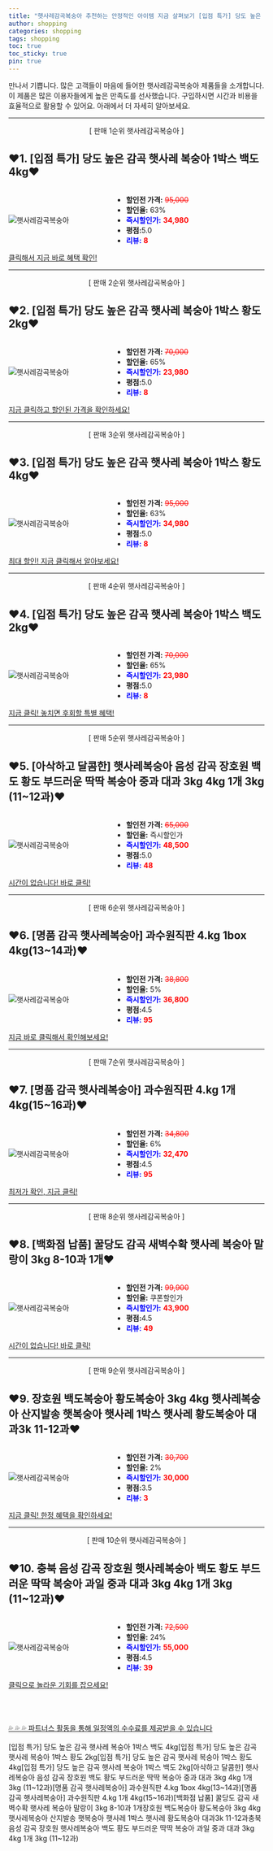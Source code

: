 ```yaml
---
title: "햇사레감곡복숭아 추천하는 안정적인 아이템 지금 살펴보기 [입점 특가] 당도 높은 감곡"
author: shopping
categories: shopping
tags: shopping
toc: true
toc_sticky: true
pin: true
---
```

만나서 기쁩니다. 많은 고객들이 마음에 들어한 햇사레감곡복숭아 제품들을 소개합니다. 이 제품은 많은 이용자들에게 높은 만족도를 선사했습니다. 구입하시면 시간과 비용을 효율적으로 활용할 수 있어요. 아래에서 더 자세히 알아보세요.

---
<p class="toplist" style="margin: 0 auto; display: block; width: fit-content;">[ 판매 1순위 햇사레감곡복숭아 ]</p>

<h2><strong>❤️1. [입점 특가] 당도 높은 감곡 햇사레 복숭아 1박스 백도 4kg❤️</strong></h2>

<div style="display: flex; align-items: center;">
    <div style="flex: 0.4;">
        <img src="https://thumbnail9.coupangcdn.com/thumbnails/remote/230x230ex/image/vendor_inventory/6996/0693d9eecacec8a16f088ce768bc94290177e481eef9da4fb11a02783987.jpg" alt="햇사레감곡복숭아" style="max-width: 100%;">
    </div>
    <div style="flex: 0.6; margin-left: 10px;">
        <ul>
            <li><strong>할인전 가격:</strong> <del style="color: red;">95,000</del></li>
            <li><strong>할인율:</strong> 63%</li>
            <li><span style='color:blue'><strong>즉시할인가:</strong></span> <span style='color:red'><strong>34,980</strong></span></li>
            <li><strong>평점:</strong>5.0</li>
            <li><span style='color:blue'><strong>리뷰:</strong></span> <span style='color:red'><strong>8</strong></span></li>
        </ul>
    </div>
</div>
<div class="center">
    <a href="https://selin100587.github.io?lptag=AF9450613&subid=githubio&pageKey=8246216817&traceid=V0-153&itemId=23734301507&vendorItemId=90759050785" class="myButton">
        클릭해서 지금 바로 혜택 확인!
    </a>
</div>


---
<p class="toplist" style="margin: 0 auto; display: block; width: fit-content;">[ 판매 2순위 햇사레감곡복숭아 ]</p>

<h2><strong>❤️2. [입점 특가] 당도 높은 감곡 햇사레 복숭아 1박스 황도 2kg❤️</strong></h2>

<div style="display: flex; align-items: center;">
    <div style="flex: 0.4;">
        <img src="https://thumbnail9.coupangcdn.com/thumbnails/remote/230x230ex/image/vendor_inventory/6996/0693d9eecacec8a16f088ce768bc94290177e481eef9da4fb11a02783987.jpg" alt="햇사레감곡복숭아" style="max-width: 100%;">
    </div>
    <div style="flex: 0.6; margin-left: 10px;">
        <ul>
            <li><strong>할인전 가격:</strong> <del style="color: red;">70,000</del></li>
            <li><strong>할인율:</strong> 65%</li>
            <li><span style='color:blue'><strong>즉시할인가:</strong></span> <span style='color:red'><strong>23,980</strong></span></li>
            <li><strong>평점:</strong>5.0</li>
            <li><span style='color:blue'><strong>리뷰:</strong></span> <span style='color:red'><strong>8</strong></span></li>
        </ul>
    </div>
</div>
<div class="center">
    <a href="https://selin100587.github.io?lptag=AF9450613&subid=githubio&pageKey=8246216817&traceid=V0-153&itemId=23748047322&vendorItemId=90772598216" class="myButton">
        지금 클릭하고 할인된 가격을 확인하세요!
    </a>
</div>


---
<p class="toplist" style="margin: 0 auto; display: block; width: fit-content;">[ 판매 3순위 햇사레감곡복숭아 ]</p>

<h2><strong>❤️3. [입점 특가] 당도 높은 감곡 햇사레 복숭아 1박스 황도 4kg❤️</strong></h2>

<div style="display: flex; align-items: center;">
    <div style="flex: 0.4;">
        <img src="https://thumbnail9.coupangcdn.com/thumbnails/remote/230x230ex/image/vendor_inventory/6996/0693d9eecacec8a16f088ce768bc94290177e481eef9da4fb11a02783987.jpg" alt="햇사레감곡복숭아" style="max-width: 100%;">
    </div>
    <div style="flex: 0.6; margin-left: 10px;">
        <ul>
            <li><strong>할인전 가격:</strong> <del style="color: red;">95,000</del></li>
            <li><strong>할인율:</strong> 63%</li>
            <li><span style='color:blue'><strong>즉시할인가:</strong></span> <span style='color:red'><strong>34,980</strong></span></li>
            <li><strong>평점:</strong>5.0</li>
            <li><span style='color:blue'><strong>리뷰:</strong></span> <span style='color:red'><strong>8</strong></span></li>
        </ul>
    </div>
</div>
<div class="center">
    <a href="https://selin100587.github.io?lptag=AF9450613&subid=githubio&pageKey=8246216817&traceid=V0-153&itemId=23734301511&vendorItemId=90759050791" class="myButton">
        최대 할인! 지금 클릭해서 알아보세요!
    </a>
</div>


---
<p class="toplist" style="margin: 0 auto; display: block; width: fit-content;">[ 판매 4순위 햇사레감곡복숭아 ]</p>

<h2><strong>❤️4. [입점 특가] 당도 높은 감곡 햇사레 복숭아 1박스 백도 2kg❤️</strong></h2>

<div style="display: flex; align-items: center;">
    <div style="flex: 0.4;">
        <img src="https://thumbnail9.coupangcdn.com/thumbnails/remote/230x230ex/image/vendor_inventory/6996/0693d9eecacec8a16f088ce768bc94290177e481eef9da4fb11a02783987.jpg" alt="햇사레감곡복숭아" style="max-width: 100%;">
    </div>
    <div style="flex: 0.6; margin-left: 10px;">
        <ul>
            <li><strong>할인전 가격:</strong> <del style="color: red;">70,000</del></li>
            <li><strong>할인율:</strong> 65%</li>
            <li><span style='color:blue'><strong>즉시할인가:</strong></span> <span style='color:red'><strong>23,980</strong></span></li>
            <li><strong>평점:</strong>5.0</li>
            <li><span style='color:blue'><strong>리뷰:</strong></span> <span style='color:red'><strong>8</strong></span></li>
        </ul>
    </div>
</div>
<div class="center">
    <a href="https://selin100587.github.io?lptag=AF9450613&subid=githubio&pageKey=8246216817&traceid=V0-153&itemId=23748047320&vendorItemId=90772598215" class="myButton">
        지금 클릭! 놓치면 후회할 특별 혜택!
    </a>
</div>


---
<p class="toplist" style="margin: 0 auto; display: block; width: fit-content;">[ 판매 5순위 햇사레감곡복숭아 ]</p>

<h2><strong>❤️5. [아삭하고 달콤한] 햇사레복숭아 음성 감곡 장호원 백도 황도 부드러운 딱딱 복숭아 중과 대과 3kg 4kg 1개 3kg (11~12과)❤️</strong></h2>

<div style="display: flex; align-items: center;">
    <div style="flex: 0.4;">
        <img src="https://thumbnail8.coupangcdn.com/thumbnails/remote/230x230ex/image/vendor_inventory/6109/7419aa34ef7b8aadfb826de5c687f35b7d61aff57b9c9ebe82c1f7e32965.jpg" alt="햇사레감곡복숭아" style="max-width: 100%;">
    </div>
    <div style="flex: 0.6; margin-left: 10px;">
        <ul>
            <li><strong>할인전 가격:</strong> <del style="color: red;">65,000</del></li>
            <li><strong>할인율:</strong> 즉시할인가</li>
            <li><span style='color:blue'><strong>즉시할인가:</strong></span> <span style='color:red'><strong>48,500</strong></span></li>
            <li><strong>평점:</strong>5.0</li>
            <li><span style='color:blue'><strong>리뷰:</strong></span> <span style='color:red'><strong>48</strong></span></li>
        </ul>
    </div>
</div>
<div class="center">
    <a href="https://selin100587.github.io?lptag=AF9450613&subid=githubio&pageKey=8189827736&traceid=V0-153&itemId=23433918651&vendorItemId=90460849336" class="myButton">
        시간이 없습니다! 바로 클릭!
    </a>
</div>


---
<p class="toplist" style="margin: 0 auto; display: block; width: fit-content;">[ 판매 6순위 햇사레감곡복숭아 ]</p>

<h2><strong>❤️6. [명품 감곡 햇사레복숭아] 과수원직판 4.kg 1box 4kg(13~14과)❤️</strong></h2>

<div style="display: flex; align-items: center;">
    <div style="flex: 0.4;">
        <img src="https://thumbnail8.coupangcdn.com/thumbnails/remote/230x230ex/image/vendor_inventory/523c/38606eee7b37ff40fd66e7c8cde5131972985d1ce517dc6b19ecc0b88b28.jpg" alt="햇사레감곡복숭아" style="max-width: 100%;">
    </div>
    <div style="flex: 0.6; margin-left: 10px;">
        <ul>
            <li><strong>할인전 가격:</strong> <del style="color: red;">38,800</del></li>
            <li><strong>할인율:</strong> 5%</li>
            <li><span style='color:blue'><strong>즉시할인가:</strong></span> <span style='color:red'><strong>36,800</strong></span></li>
            <li><strong>평점:</strong>4.5</li>
            <li><span style='color:blue'><strong>리뷰:</strong></span> <span style='color:red'><strong>95</strong></span></li>
        </ul>
    </div>
</div>
<div class="center">
    <a href="https://selin100587.github.io?lptag=AF9450613&subid=githubio&pageKey=5838325400&traceid=V0-153&itemId=10124507122&vendorItemId=71251730425" class="myButton">
        지금 바로 클릭해서 확인해보세요!
    </a>
</div>


---
<p class="toplist" style="margin: 0 auto; display: block; width: fit-content;">[ 판매 7순위 햇사레감곡복숭아 ]</p>

<h2><strong>❤️7. [명품 감곡 햇사레복숭아] 과수원직판 4.kg 1개 4kg(15~16과)❤️</strong></h2>

<div style="display: flex; align-items: center;">
    <div style="flex: 0.4;">
        <img src="https://thumbnail9.coupangcdn.com/thumbnails/remote/230x230ex/image/vendor_inventory/db94/b9908c6719b59ba7e59c701068fd487fe434d425bef651426e6ee956a579.jpg" alt="햇사레감곡복숭아" style="max-width: 100%;">
    </div>
    <div style="flex: 0.6; margin-left: 10px;">
        <ul>
            <li><strong>할인전 가격:</strong> <del style="color: red;">34,800</del></li>
            <li><strong>할인율:</strong> 6%</li>
            <li><span style='color:blue'><strong>즉시할인가:</strong></span> <span style='color:red'><strong>32,470</strong></span></li>
            <li><strong>평점:</strong>4.5</li>
            <li><span style='color:blue'><strong>리뷰:</strong></span> <span style='color:red'><strong>95</strong></span></li>
        </ul>
    </div>
</div>
<div class="center">
    <a href="https://selin100587.github.io?lptag=AF9450613&subid=githubio&pageKey=5838325400&traceid=V0-153&itemId=10124507124&vendorItemId=71251730427" class="myButton">
        최저가 확인, 지금 클릭!
    </a>
</div>


---
<p class="toplist" style="margin: 0 auto; display: block; width: fit-content;">[ 판매 8순위 햇사레감곡복숭아 ]</p>

<h2><strong>❤️8. [백화점 납품] 꿀당도 감곡 새벽수확 햇사레 복숭아 말랑이 3kg 8-10과 1개❤️</strong></h2>

<div style="display: flex; align-items: center;">
    <div style="flex: 0.4;">
        <img src="https://thumbnail7.coupangcdn.com/thumbnails/remote/230x230ex/image/vendor_inventory/8780/28b5b5d1c8147e0ff7da677928f0e5826a526e36dd6fd8f3eb3b8f09785a.png" alt="햇사레감곡복숭아" style="max-width: 100%;">
    </div>
    <div style="flex: 0.6; margin-left: 10px;">
        <ul>
            <li><strong>할인전 가격:</strong> <del style="color: red;">99,900</del></li>
            <li><strong>할인율:</strong> 쿠폰할인가</li>
            <li><span style='color:blue'><strong>즉시할인가:</strong></span> <span style='color:red'><strong>43,900</strong></span></li>
            <li><strong>평점:</strong>4.5</li>
            <li><span style='color:blue'><strong>리뷰:</strong></span> <span style='color:red'><strong>49</strong></span></li>
        </ul>
    </div>
</div>
<div class="center">
    <a href="https://selin100587.github.io?lptag=AF9450613&subid=githubio&pageKey=7511458614&traceid=V0-153&itemId=23606176962&vendorItemId=86980711743" class="myButton">
        시간이 없습니다! 바로 클릭!
    </a>
</div>


---
<p class="toplist" style="margin: 0 auto; display: block; width: fit-content;">[ 판매 9순위 햇사레감곡복숭아 ]</p>

<h2><strong>❤️9. 장호원 백도복숭아 황도복숭아 3kg 4kg 햇사레복숭아 산지발송 햇복숭아 햇사레 1박스 햇사레 황도복숭아 대과3k 11-12과❤️</strong></h2>

<div style="display: flex; align-items: center;">
    <div style="flex: 0.4;">
        <img src="https://thumbnail8.coupangcdn.com/thumbnails/remote/230x230ex/image/vendor_inventory/5f8a/665ca10361c334bbe6668a116c6e1306fe14bb9015617539a3ab47c0db62.jpg" alt="햇사레감곡복숭아" style="max-width: 100%;">
    </div>
    <div style="flex: 0.6; margin-left: 10px;">
        <ul>
            <li><strong>할인전 가격:</strong> <del style="color: red;">30,700</del></li>
            <li><strong>할인율:</strong> 2%</li>
            <li><span style='color:blue'><strong>즉시할인가:</strong></span> <span style='color:red'><strong>30,000</strong></span></li>
            <li><strong>평점:</strong>3.5</li>
            <li><span style='color:blue'><strong>리뷰:</strong></span> <span style='color:red'><strong>3</strong></span></li>
        </ul>
    </div>
</div>
<div class="center">
    <a href="https://selin100587.github.io?lptag=AF9450613&subid=githubio&pageKey=8203099246&traceid=V0-153&itemId=23520298124&vendorItemId=90546647694" class="myButton">
        지금 클릭! 한정 혜택을 확인하세요!
    </a>
</div>


---
<p class="toplist" style="margin: 0 auto; display: block; width: fit-content;">[ 판매 10순위 햇사레감곡복숭아 ]</p>

<h2><strong>❤️10. 충북 음성 감곡 장호원 햇사레복숭아 백도 황도 부드러운 딱딱 복숭아 과일 중과 대과 3kg 4kg 1개 3kg (11~12과)❤️</strong></h2>

<div style="display: flex; align-items: center;">
    <div style="flex: 0.4;">
        <img src="https://thumbnail7.coupangcdn.com/thumbnails/remote/230x230ex/image/vendor_inventory/9f88/b70d5f52a34414703c59490fddca70a3fdae07269328182c94a7410c7626.jpg" alt="햇사레감곡복숭아" style="max-width: 100%;">
    </div>
    <div style="flex: 0.6; margin-left: 10px;">
        <ul>
            <li><strong>할인전 가격:</strong> <del style="color: red;">72,500</del></li>
            <li><strong>할인율:</strong> 24%</li>
            <li><span style='color:blue'><strong>즉시할인가:</strong></span> <span style='color:red'><strong>55,000</strong></span></li>
            <li><strong>평점:</strong>4.5</li>
            <li><span style='color:blue'><strong>리뷰:</strong></span> <span style='color:red'><strong>39</strong></span></li>
        </ul>
    </div>
</div>
<div class="center">
    <a href="https://selin100587.github.io?lptag=AF9450613&subid=githubio&pageKey=8185897608&traceid=V0-153&itemId=23410281717&vendorItemId=90437376038" class="myButton">
        클릭으로 놀라운 기회를 잡으세요!
    </a>
</div>

<br><br><br>[💦 💦 💦 파트너스 활동을 통해 일정액의 수수료를 제공받을 수 있습니다](https://link.coupang.com/a/bcpT2c)<br><br>[입점 특가] 당도 높은 감곡 햇사레 복숭아 1박스 백도 4kg[입점 특가] 당도 높은 감곡 햇사레 복숭아 1박스 황도 2kg[입점 특가] 당도 높은 감곡 햇사레 복숭아 1박스 황도 4kg[입점 특가] 당도 높은 감곡 햇사레 복숭아 1박스 백도 2kg[아삭하고 달콤한] 햇사레복숭아 음성 감곡 장호원 백도 황도 부드러운 딱딱 복숭아 중과 대과 3kg 4kg 1개 3kg (11~12과)[명품 감곡 햇사레복숭아] 과수원직판 4.kg 1box 4kg(13~14과)[명품 감곡 햇사레복숭아] 과수원직판 4.kg 1개 4kg(15~16과)[백화점 납품] 꿀당도 감곡 새벽수확 햇사레 복숭아 말랑이 3kg 8-10과 1개장호원 백도복숭아 황도복숭아 3kg 4kg 햇사레복숭아 산지발송 햇복숭아 햇사레 1박스 햇사레 황도복숭아 대과3k 11-12과충북 음성 감곡 장호원 햇사레복숭아 백도 황도 부드러운 딱딱 복숭아 과일 중과 대과 3kg 4kg 1개 3kg (11~12과)